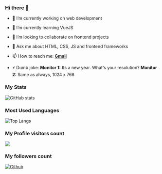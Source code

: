 ### Hi there 👋

- 🔭 I’m currently working on web development
- 🌱 I’m currently learning VueJS
- 👯 I’m looking to collaborate on frontend projects
- 💬 Ask me about HTML, CSS, JS and frontend frameworks

- 📫 How to reach me: **[Gmail](mailto: "kimanikevin254@gmail.com")** 

- ⚡ Dumb joke: **Monitor 1:** Its a new year. What's your resolution?   **Monitor 2:** Same as always, 1024 x 768

### My Stats
![GitHub stats](https://github-readme-stats.vercel.app/api?username=kimanikevin254&show_icons=true&theme=tokyonight)

### Most Used Languages
![Top Langs](https://github-readme-stats.vercel.app/api/top-langs/?username=kimanikevin254&theme=tokyonight)

### My Profile visitors count
![](https://visitor-badge.laobi.icu/badge?page_id=kimanikevin254.kimanikevin254)

### My followers count
[![Github](https://img.shields.io/github/followers/kimanikevin254?label=Follow&style=social)](https://github.com/kimanikevin254)
